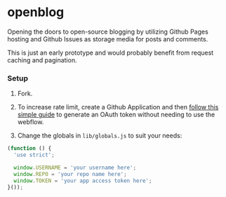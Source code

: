 # openblog

Opening the doors to open-source blogging by utilizing Github Pages hosting and Github Issues as storage media for posts and comments.

This is just an early prototype and would probably benefit from request caching and pagination.

### Setup

1. Fork.

2. To increase rate limit, create a Github Application and then [follow this simple guide](https://developer.github.com/changes/2012-12-06-create-authorization-for-app/) to generate an OAuth token without needing to use the webflow.

3. Change the globals in `lib/globals.js` to suit your needs:

```javascript
(function () {
  'use strict';

  window.USERNAME = 'your username here';
  window.REPO = 'your repo name here';
  window.TOKEN = 'your app access token here';
}());
```
